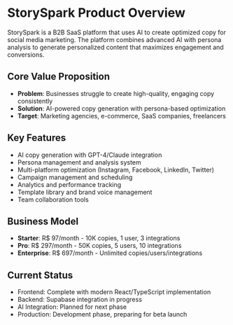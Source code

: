 # StorySpark Product Overview

StorySpark is a B2B SaaS platform that uses AI to create optimized copy for social media marketing. The platform combines advanced AI with persona analysis to generate personalized content that maximizes engagement and conversions.

## Core Value Proposition
- **Problem**: Businesses struggle to create high-quality, engaging copy consistently
- **Solution**: AI-powered copy generation with persona-based optimization
- **Target**: Marketing agencies, e-commerce, SaaS companies, freelancers

## Key Features
- AI copy generation with GPT-4/Claude integration
- Persona management and analysis system
- Multi-platform optimization (Instagram, Facebook, LinkedIn, Twitter)
- Campaign management and scheduling
- Analytics and performance tracking
- Template library and brand voice management
- Team collaboration tools

## Business Model
- **Starter**: R$ 97/month - 10K copies, 1 user, 3 integrations
- **Pro**: R$ 297/month - 50K copies, 5 users, 10 integrations  
- **Enterprise**: R$ 697/month - Unlimited copies/users/integrations

## Current Status
- Frontend: Complete with modern React/TypeScript implementation
- Backend: Supabase integration in progress
- AI Integration: Planned for next phase
- Production: Development phase, preparing for beta launch